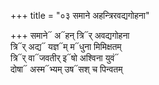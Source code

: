 +++
title = "०३ समाने अहन्त्रिरवद्यगोहना"

+++
समाने᳓ अ᳓हन् त्रि᳓र् अवद्यगोहना  
त्रि᳓र् अद्य᳓ यज्ञ᳓म् म᳓धुना मिमिक्षतम्  
त्रि᳓र् वा᳓जवतीर् इ᳓षो अश्विना युवं᳓  
दोषा᳓ अस्म᳓भ्यम् उष᳓सश् च पिन्वतम्
